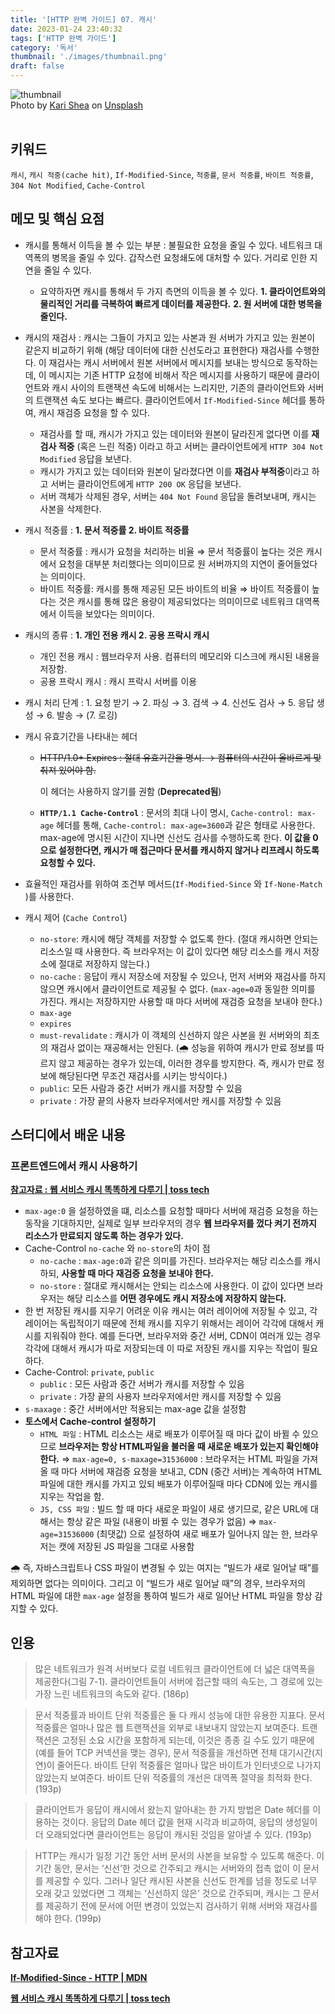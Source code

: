```yaml
---
title: '[HTTP 완벽 가이드] 07. 캐시'
date: 2023-01-24 23:40:32
tags: ['HTTP 완벽 가이드']
category: '독서'
thumbnail: './images/thumbnail.png'
draft: false
---
```


<div class="unsplash-wrapper">
<img class="unsplash-thumbnail-image" alt="thumbnail" src="./images/thumbnail.png" />
<div class="unsplash-author">
Photo by <a href="https://unsplash.com/@karishea?utm_source=unsplash&utm_medium=referral&utm_content=creditCopyText">Kari Shea</a>
   on  <a href="https://unsplash.com/ko/%EC%82%AC%EC%A7%84/eMzblc6JmXM?utm_source=unsplash&utm_medium=referral&utm_content=creditCopyText">Unsplash</a>
</div>
</div>

<br>

## 키워드

`캐시`, `캐시 적중(cache hit)`, `If-Modified-Since`, `적중률`, `문서 적중률`, `바이트 적중률`, `304 Not Modified`, `Cache-Control`

## 메모 및 핵심 요점

- 캐시를 통해서 이득을 볼 수 있는 부분 : 불필요한 요청을 줄일 수 있다. 네트워크 대역폭의 병목을 줄일 수 있다. 갑작스런 요청쇄도에 대처할 수 있다. 거리로 인한 지연을 줄일 수 있다.
  - 요약하자면 캐시를 통해서 두 가지 측면의 이득을 볼 수 있다. **1. 클라이언트와의 물리적인 거리를 극복하여 빠르게 데이터를 제공한다.** **2. 원 서버에 대한 병목을 줄인다.**
- 캐시의 재검사 : 캐시는 그들이 가지고 있는 사본과 원 서버가 가지고 있는 원본이 같은지 비교하기 위해 (해당 데이터에 대한 신선도라고 표현한다) 재검사를 수행한다. 이 재검사는 캐시 서버에서 원본 서버에서 메시지를 보내는 방식으로 동작하는데, 이 메시지는 기존 HTTP 요청에 비해서 작은 메시지를 사용하기 때문에 클라이언트와 캐시 사이의 트랜잭션 속도에 비해서는 느리지만, 기존의 클라이언트와 서버의 트랜잭션 속도 보다는 빠르다.
  클라이언트에서 `If-Modified-Since` 헤더를 통하여, 캐시 재검증 요청을 할 수 있다.
  - 재검사를 할 때, 캐시가 가지고 있는 데이터와 원본이 달라진게 없다면 이를 **재검사 적중** (혹은 느린 적중) 이라고 하고 서버는 클라이언트에게 `HTTP 304 Not Modified` 응답을 보낸다.
  - 캐시가 가지고 있는 데이터와 원본이 달라졌다면 이를 **재검사 부적중**이라고 하고 서버는 클라이언트에게 `HTTP 200 OK` 응답을 보낸다.
  - 서버 객체가 삭제된 경우, 서버는 `404 Not Found` 응답을 돌려보내며, 캐시는 사본을 삭제한다.
- 캐시 적중률 : **1. 문서 적중률 2. 바이트 적중률**
  - 문서 적중률 : 캐시가 요청을 처리하는 비율 ⇒ 문서 적중률이 높다는 것은 캐시에서 요청을 대부분 처리했다는 의미이므로 원 서버까지의 지연이 줄어들었다는 의미이다.
  - 바이트 적중률: 캐시를 통해 제공된 모든 바이트의 비율 ⇒ 바이트 적중률이 높다는 것은 캐시를 통해 많은 용량이 제공되었다는 의미이므로 네트워크 대역폭에서 이득을 보았다는 의미이다.
- 캐시의 종류 : **1. 개인 전용 캐시 2. 공용 프락시 캐시**
  - 개인 전용 캐시 : 웹브라우저 사용. 컴퓨터의 메모리와 디스크에 캐시된 내용을 저장함.
  - 공용 프락시 캐시 : 캐시 프락시 서버를 이용
- 캐시 처리 단계 : 1. 요청 받기 → 2. 파싱 → 3. 검색 → 4. 신선도 검사 → 5. 응답 생성 → 6. 발송 → (7. 로깅)
- 캐시 유효기간을 나타내는 헤더

  - ~~HTTP/1.0+ Expires : 절대 유효기간을 명시. → 컴퓨터의 시간이 올바르게 맞춰져 있어야 함.~~

    이 헤더는 사용하지 않기를 권함 (**Deprecated됨**)

  - **`HTTP/1.1 Cache-Control`** : 문서의 최대 나이 명시, `Cache-control: max-age` 헤더를 통해, `Cache-control: max-age=3600`과 같은 형태로 사용한다. max-age에 명시된 시간이 지나면 신선도 검사를 수행하도록 한다. **이 값을 0으로 설정한다면, 캐시가 매 접근마다 문서를 캐시하지 않거나 리프레시 하도록 요청할 수 있다.**

- 효율적인 재검사를 위하여 조건부 메서드(`If-Modified-Since` 와 `If-None-Match` )를 사용한다.
- 캐시 제어 (`Cache Control`)

  - `no-store`: 캐시에 해당 객체를 저장할 수 없도록 한다. (절대 캐시하면 안되는 리소스일 때 사용한다. 즉 브라우저는 이 값이 있다면 해당 리소스를 캐시 저장소에 절대로 저장하지 않는다.)
  - `no-cache` : 응답이 캐시 저장소에 저장될 수 있으나, 먼저 서버와 재검사를 하지 않으면 캐시에서 클라이언트로 제공될 수 없다. (`max-age=0`과 동일한 의미를 가진다. 캐시는 저장하지만 사용할 때 마다 서버에 재검증 요청을 보내야 한다.)
  - `max-age`
  - `expires`
  - `must-revalidate` : 캐시가 이 객체의 신선하지 않은 사본을 원 서버와의 최초의 재검사 없이는 재공해서는 안된다. (🌧️ 성능을 위하여 캐시가 만료 정보를 따르지 않고 제공하는 경우가 있는데, 이러한 경우를 방지한다. 즉, 캐시가 만료 정보에 해당된다면 무조건 재검사를 시키는 방식이다.)
  - `public`: 모든 사람과 중간 서버가 캐시를 저장할 수 있음
  - `private` : 가장 끝의 사용자 브라우저에서만 캐시를 저장할 수 있음

## 스터디에서 배운 내용

### 프론트엔드에서 캐시 사용하기

**[참고자료 : 웹 서비스 캐시 똑똑하게 다루기 | toss tech](https://toss.tech/article/smart-web-service-cache)**

- `max-age:0` 을 설정하였을 떄, 리소스를 요청할 때마다 서버에 재검증 요청을 하는 동작을 기대하지만, 실제로 일부 브라우저의 경우 **웹 브라우저를 껐다 켜기 전까지 리소스가 만료되지 않도록 하는 경우가 있다.**
- Cache-Control `no-cache` 와 `no-store`의 차이 점
  - `no-cache` : `max-age:0`과 같은 의미를 가진다. 브라우저는 해당 리소스를 캐시하되, **사용할 때 마다 재검증 요청을 보내야 한다.**
  - `no-store` : 절대로 캐시해서는 안되는 리소스에 사용한다. 이 값이 있다면 브라우저는 해당 리소스를 **어떤 경우에도 캐시 저장소에 저장하지 않는다.**
- 한 번 저장된 캐시를 지우기 어려운 이유
  캐시는 여러 레이어에 저장될 수 있고, 각 레이어는 독립적이기 때문에 전체 캐시를 지우기 위해서는 레이어 각각에 대해서 캐시를 지워줘야 한다. 예를 든다면, 브라우저와 중간 서버, CDN이 여러개 있는 경우 각각에 대해서 캐시가 따로 저장되는데 이 따로 저장된 캐시를 지우는 작업이 필요하다.
- Cache-Control: `private`, `public`
  - `public` : 모든 사람과 중간 서버가 캐시를 저장할 수 있음
  - `private` : 가장 끝의 사용자 브라우저에서만 캐시를 저장할 수 있음
- `s-maxage` : 중간 서버에서만 적용되는 max-age 값을 설정함
- **토스에서 Cache-control 설정하기**
  - `HTML 파일` : HTML 리소스는 새로 배포가 이루어질 때 마다 값이 바뀔 수 있으므로 **브라우저는 항상 HTML파일을 불러올 때 새로운 배포가 있는지 확인해야 한다.**
    ⇒ `max-age=0, s-maxage=31536000` : 브라우저는 HTML 파일을 가져올 때 마다 서버에 재검증 요청을 보내고, CDN (중간 서버)는 계속하여 HTML 파일에 대한 캐시를 가지고 있되 배포가 이루어질때 마다 CDN에 있는 캐시를 지우는 작업을 함.
  - `JS, CSS 파일` : 빌드 할 때 마다 새로운 파일이 새로 생기므로, 같은 URL에 대해서는 항상 같은 파일 (내용이 바뀔 수 있는 경우가 없음)
    ⇒ `max-age=31536000` (최댓값) 으로 설정하여 새로 배포가 일어나지 않는 한, 브라우저는 캣에 저장된 JS 파일을 그대로 사용함

🌧️ 즉, 자바스크립트나 CSS 파일이 변경될 수 있는 여지는 “빌드가 새로 일어날 때”를 제외하면 없다는 의미이다. 그리고 이 “빌드가 새로 일어날 때”의 경우, 브라우저의 HTML 파일에 대한 `max-age` 설정을 통하여 빌드가 새로 일어난 HTML 파일을 항상 감지할 수 있다.

## 인용

> 많은 네트워크가 원격 서버보다 로컬 네트워크 클라이언트에 더 넓은 대역폭을 제공한다(그림 7-1). 클라이언트들이 서버에 접근할 때의 속도는, 그 경로에 있는 가장 느린 네트워크의 속도와 같다. (186p)

> 문서 적중률과 바이트 단위 적중률은 둘 다 캐시 성능에 대한 유용한 지표다. 문서 적중률은 얼마나 많은 웹 트랜잭션을 외부로 내보내지 않았는지 보여준다. 트랜잭션은 고정된 소요 시간을 포함하게 되는데, 이것은 종종 길 수도 있기 때문에(예를 들어 TCP 커넥션을 맺는 경우), 문서 적중률을 개선하면 전체 대기시간(지연)이 줄어든다. 바이트 단위 적중률은 얼마나 많은 바이트가 인터넷으로 나가지 않았는지 보여준다. 바이트 단위 적중률의 개선은 대역폭 절약을 최적화 한다. (193p)

> 클라이언트가 응답이 캐시에서 왔는지 알아내는 한 가지 방법은 Date 헤더를 이용하는 것이다. 응답의 Date 헤더 값을 현재 시각과 비교하여, 응답의 생성일이 더 오래되었다면 클라이언트는 응답이 캐시된 것임을 알아낼 수 있다. (193p)

> HTTP는 캐시가 일정 기간 동안 서버 문서의 사본을 보유할 수 있도록 해준다. 이 기간 동안, 문서는 ‘신선’한 것으로 간주되고 캐시는 서버와의 접촉 없이 이 문서를 제공할 수 있다. 그러나 일단 캐시된 사본을 신선도 한계를 넘을 정도로 너무 오래 갖고 있었다면 그 객체는 ‘신선하지 않은’ 것으로 간주되며, 캐시는 그 문서를 제공하기 전에 문서에 어떤 변경이 있었는지 검사하기 위해 서버와 재검사를 해야 한다. (199p)

## 참고자료

**[If-Modified-Since - HTTP | MDN](https://www.notion.so/07-f48b0105e0f64dfca26445157c93a096)**

**[웹 서비스 캐시 똑똑하게 다루기 | toss tech](https://toss.tech/article/smart-web-service-cache)**
